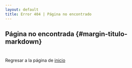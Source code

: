 ```yaml
---
layout: default
title: Error 404 | Página no encontrado
---
```

## Página no encontrada {#margin-titulo-markdown}
<div class="alert alert-danger" role="alert" style="margin-top:8%">
    Regresar a la página de <a href="https://santoslopez.github.io">inicio</a>
</div>
<!-- [Regresar]({{ site.baseurl }})-->

